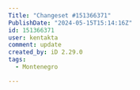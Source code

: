 ```yaml
---
Title: "Changeset #151366371"
PublishDate: "2024-05-15T15:14:16Z"
id: 151366371
user: kentakta
comment: update
created_by: iD 2.29.0
tags:
  - Montenegro

---
```


